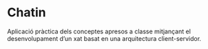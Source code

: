 # Chatin
Aplicació pràctica dels conceptes apresos a classe mitjançant el desenvolupament d’un xat basat en una arquitectura client-servidor.
